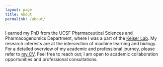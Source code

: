 ```yaml
---
layout: page
title: About
permalink: /about/
---
```


I earned my PhD from the UCSF Pharmaceutical Sciences and Pharmacogenomics Department, where I was a part of the [Keiser Lab](https://www.keiserlab.org/). My research interests are at the intersection of machine learning and biology. For a detailed overview of my academic and professional journey, please refer to [my CV](../docs/cv.pdf). Feel free to reach out; I am open to academic collaboration opportunities and professional consultations.